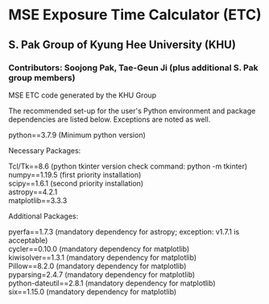# MSE Exposure Time Calculator (ETC)
## S. Pak Group of Kyung Hee University (KHU)
### Contributors: Soojong Pak, Tae-Geun Ji (plus additional S. Pak group members)

MSE ETC code generated by the KHU Group

The recommended set-up for the user's Python environment and package dependencies are listed below.  Exceptions
are noted as well.
 
python==3.7.9		(Minimum python version)  

Necessary Packages:

Tcl/Tk==8.6		(python tkinter version check command: python -m tkinter)  
numpy==1.19.5		(first priority installation)  
scipy==1.6.1		(second priority installation)  
astropy==4.2.1  	  
matplotlib==3.3.3  

Additional Packages:

pyerfa==1.7.3		(mandatory dependency for astropy; exception: v1.7.1 is acceptable)  
cycler==0.10.0		(mandatory dependency for matplotlib)  
kiwisolver==1.3.1	(mandatory dependency for matplotlib)  
Pillow==8.2.0		(mandatory dependency for matplotlib)  
pyparsing=2.4.7		(mandatory dependency for matplotlib)  
python-dateutil==2.8.1	(mandatory dependency for matplotlib)  
six==1.15.0		(mandatory dependency for matplotlib)  



